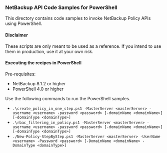 ### NetBackup API Code Samples for PowerShell

This directory contains code samples to invoke NetBackup Policy APIs using PowerShell.

#### Disclaimer

These scripts are only meant to be used as a reference. If you intend to use them in production, use it at your own risk.

#### Executing the recipes in PowerShell

Pre-requisites:
- NetBackup 8.1.2 or higher
- PowerShell 4.0 or higher

Use the following commands to run the PowerShell samples.
- `.\create_policy_in_one_step.ps1 -MasterServer <masterServer> -username <username> -password <password> [-domainName <domainName>] [-domainType <domainType>]`
- `.\rbac_filtering_in_policy.ps1 -MasterServer <masterServer> -username <username> -password <password> [-domainName <domainName>] [-domainType <domainType>]`
- `./New-Policy-StepByStep.ps1 -MasterServer <masterServer> -UserName <username> -Password <password> [-DomainName <domainName> -DomainType <domainType>]`

